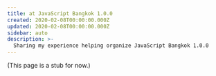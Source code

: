 ```yaml
---
title: at JavaScript Bangkok 1.0.0
created: 2020-02-08T00:00:00.000Z
updated: 2020-02-08T00:00:00.000Z
sidebar: auto
description: >-
  Sharing my experience helping organize JavaScript Bangkok 1.0.0
---
```


(This page is a stub for now.)

<template>
  <YouTube id="uQH2R-BE1lw" />
</template>

<template>
  <EmbedContainer :ratio="560 / 315">
    <iframe src="https://web.facebook.com/plugins/video.php?href=https%3A%2F%2Fweb.facebook.com%2Fdtinth%2Fvideos%2F10213844569422592%2F&show_text=0&width=560" width="560" height="315" style="border:none;overflow:hidden" scrolling="no" frameborder="0" allowTransparency="true" allowFullScreen="true"></iframe>
  </EmbedContainer>
</template>
